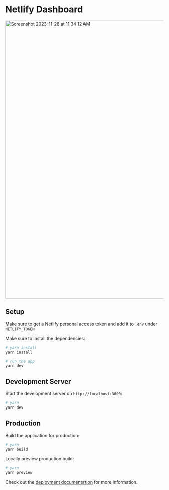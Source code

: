 # Netlify Dashboard

<img width="885" alt="Screenshot 2023-11-28 at 11 34 12 AM" src="https://github.com/room302studio/netlify-dashboard/assets/530073/71f84103-463b-470e-b155-2865e333d1a2">

## Setup

Make sure to get a Netlify personal access token and add it to `.env` under `NETLIFY_TOKEN`

Make sure to install the dependencies:

```bash
# yarn install
yarn install

# run the app
yarn dev
```

## Development Server

Start the development server on `http://localhost:3000`:

```bash
# yarn
yarn dev
```

## Production

Build the application for production:

```bash
# yarn
yarn build
```

Locally preview production build:

```bash
# yarn
yarn preview
```

Check out the [deployment documentation](https://nuxt.com/docs/getting-started/deployment) for more information.
